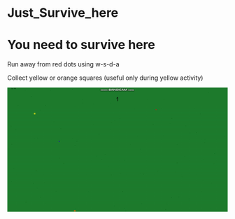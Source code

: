 # Just_Survive_here

# You need to survive here

Run away from red dots using w-s-d-a

Collect yellow or orange squares (useful only during yellow activity)

![Screenshot](video.gif)
